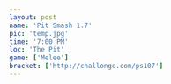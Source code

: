 ```yaml
---
layout: post
name: 'Pit Smash 1.7'
pic: 'temp.jpg'
time: '7:00 PM'
loc: 'The Pit'
game: ['Melee']
bracket: ['http://challonge.com/ps107']
---
```

